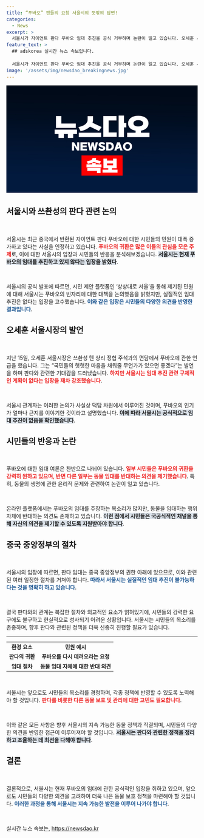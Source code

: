 ```yaml
---
title: “푸바오” 팬들의 요청 서울시의 뜻밖의 답변!
categories:
  - News
excerpt: >
  서울시가 자이언트 판다 푸바오 임대 추진을 공식 거부하며 논란이 일고 있습니다. 오세훈 시장의 중국 측 면담 이후 푸바오 반환에 대한 민원이 폭주했지만, 서울시는 관련 절차가 없다고 밝혔습니다. 이로 인해 시민들 사이에서 찬반 의견이 뜨겁게 엇갈리고 있습니다.
feature_text: >
  ## adskorea 실시간 뉴스 속보입니다.

  서울시가 자이언트 판다 푸바오 임대 추진을 공식 거부하며 논란이 일고 있습니다. 오세훈 시장의 중국 측 면담 이후 푸바오 반환에 대한 민원이 폭주했지만, 서울시는 관련 절차가 없다고 밝혔습니다. 이로 인해 시민들 사이에서 찬반 의견이 뜨겁게 엇갈리고 있습니다.
image: '/assets/img/newsdao_breakingnews.jpg'
---
```


<p><img src="/assets/img/newsdao_breakingnews.jpg" alt="adskorea 속보" /></p>

<h2 data-ke-size="size26">서울시와 쓰촨성의 판다 관련 논의</h2>

<p data-ke-size="size16">&nbsp;</p>

<p>서울시는 최근 중국에서 반환된 자이언트 판다 푸바오에 대한 시민들의 민원이 대폭 증가하고 있다는 사실을 인정하고 있습니다. <b><span style="color: #ee2323;">푸바오의 귀환은 많은 이들의 관심을 모은 주제</span></b>로, 이에 대한 서울시의 입장과 시민들의 반응을 분석해보겠습니다. <b><span style="background-color: #21538527;">서울시는 현재 푸바오의 임대를 추진하고 있지 않다는 입장을 밝혔다</span></b>. </p>

<p data-ke-size="size16">&nbsp;</p>

<p>서울시의 공식 발표에 따르면, 시민 제안 플랫폼인 ‘상상대로 서울’을 통해 제기된 민원에 대해 서울시는 푸바오의 빈자리에 대한 대책을 논의했음을 밝혔지만, 실질적인 임대 추진은 없다는 입장을 고수했습니다. <b><span style="color: #1a5490;">이와 같은 입장은 시민들의 다양한 의견을 반영한 결과입니다</span></b>. </p>

<h2 data-ke-size="size26">오세훈 서울시장의 발언</h2>

<p data-ke-size="size16">&nbsp;</p>

<p>지난 15일, 오세훈 서울시장은 쓰촨성 톈 샹리 정협 주석과의 면담에서 푸바오에 관한 언급을 했습니다. 그는 “국민들의 헛헛한 마음을 채워줄 무언가가 있으면 좋겠다”는 발언을 하며 판다와 관련한 기대감을 드러냈습니다. <b><span style="color: #ee2323;">하지만 서울시는 임대 추진 관련 구체적인 계획이 없다는 입장을 재차 강조했습니다</span></b>. </p>

<p data-ke-size="size16">&nbsp;</p>

<p>서울시 관계자는 이러한 논의가 사실상 덕담 차원에서 이루어진 것이며, 푸바오의 인기가 얼마나 큰지를 이야기한 것이라고 설명했습니다. <b><span style="background-color: #21538527;">이에 따라 서울시는 공식적으로 임대 추진이 없음을 확인했습니다</span></b>. </p>

<h2 data-ke-size="size26">시민들의 반응과 논란</h2>

<p data-ke-size="size16">&nbsp;</p>

<p>푸바오에 대한 임대 여론은 찬반으로 나뉘어 있습니다. <b><span style="color: #ee2323;">일부 시민들은 푸바오의 귀환을 강력히 원하고 있으며, 반면 다른 일부는 동물 임대를 반대하는 의견을 제기했습니다</span></b>. 특히, 동물의 생명에 관한 윤리적 문제와 관련하여 논란이 일고 있습니다.</p>

<p data-ke-size="size16">&nbsp;</p>

<p>온라인 플랫폼에서는 푸바오의 임대를 주장하는 목소리가 많지만, 동물을 임대하는 행위 자체에 반대하는 의견도 존재하고 있습니다. <b><span style="background-color: #21538527;">이런 점에서 시민들은 국공식적인 채널을 통해 자신의 의견을 제기할 수 있도록 지원받아야 합니다</span></b>. </p>

<h2 data-ke-size="size26">중국 중앙정부의 절차</h2>

<p data-ke-size="size16">&nbsp;</p>

<p>서울시의 입장에 따르면, 판다 임대는 중국 중앙정부의 권한 아래에 있으므로, 이와 관련된 여러 일정한 절차를 거쳐야 합니다. <b><span style="color: #1a5490;">따라서 서울시는 실질적인 임대 추진이 불가능하다는 것을 명확히 하고 있습니다</span></b>.</p>

<p data-ke-size="size16">&nbsp;</p>

<p>결국 판다와의 관계는 복잡한 절차와 외교적인 요소가 얽혀있기에, 시민들의 강력한 요구에도 불구하고 현실적으로 성사되기 어려운 상황입니다. 서울시는 시민들의 목소리를 존중하며, 향후 판다와 관련된 정책을 더욱 신중히 진행할 필요가 있습니다. </p>

<hr />

<table style="width: 100%; border-collapse: collapse;">
    <tr>
        <td style="text-align: center; height: 17px;"><b>환경 요소</b></td>
        <td style="text-align: center; height: 17px;"><b>민원 예시</b></td>
    </tr>
    <tr>
        <td style="text-align: center; height: 17px;"><b>판다의 귀환</b></td>
        <td style="text-align: center; height: 17px;"><b>푸바오를 다시 데려오라는 요청</b></td>
    </tr>
    <tr>
        <td style="text-align: center; height: 17px;"><b>임대 절차</b></td>
        <td style="text-align: center; height: 17px;"><b>동물 임대 자체에 대한 반대 의견</b></td>
    </tr>
</table>

<p data-ke-size="size16">&nbsp;</p>

<p>서울시는 앞으로도 시민들의 목소리를 경청하며, 각종 정책에 반영할 수 있도록 노력해야 할 것입니다. <b><span style="color: #ee2323;">판다를 비롯한 다른 동물 보호 및 관리에 대한 고민도 필요합니다</span></b>. </p>

<p data-ke-size="size16">&nbsp;</p>

<p>이와 같은 모든 사항은 향후 서울시의 지속 가능한 동물 정책과 직결되며, 시민들의 다양한 의견을 반영한 접근이 이루어져야 할 것입니다. <b><span style="background-color: #21538527;">서울시는 판다와 관련한 정책을 정리하고 조율하는 데 최선을 다해야 합니다</span></b>. </p>

<h2 data-ke-size="size26">결론</h2>

<p data-ke-size="size16">&nbsp;</p>

<p>결론적으로, 서울시는 현재 푸바오의 임대에 관한 공식적인 입장을 취하고 있으며, 앞으로도 시민들의 다양한 의견을 고려하여 더욱 나은 동물 보호 정책을 마련해야 할 것입니다. <b><span style="color: #1a5490;">이러한 과정을 통해 서울시는 지속 가능한 발전을 이루어 나가야 합니다</span></b>. </p>

<p data-ke-size="size16">&nbsp;</p>
실시간 뉴스 속보는, <a href="https://newsdao.kr" rel="dofollow">https://newsdao.kr</a>


